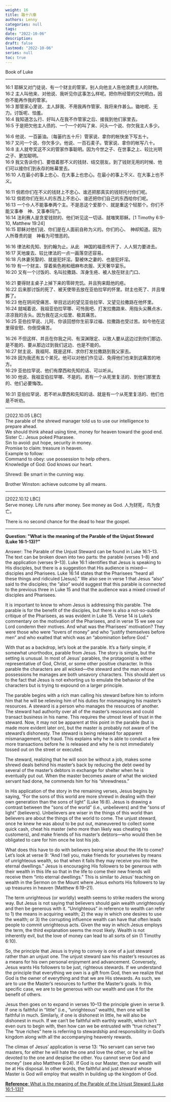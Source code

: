 ```yaml
---
weight: 16
title: 路十六章
authors: Lenny 
categories: null
tags: 
date: "2022-10-06"
description: 
draft: false
lastmod: "2022-10-06"
series: null
toc: true
---
```


Book of Luke
<!--more-->
---

16:1 耶稣又对门徒说、有一个财主的管家。别人向他主人告他浪费主人的财物。  
16:2 主人叫他来、对他说、我听见你这事怎么样呢。把你所经管的交代明白。因你不能再作我的管家。  
16:3 那管家心里说、主人辞我、不用我再作管家、我将来作甚么。锄地呢、无力。讨饭呢、怕羞。  
16:4 我知道怎么行、好叫人在我不作管家之后、接我到他们家里去。  
16:5 于是把欠他主人债的、一个一个的叫了来、问头一个说、你欠我主人多少。  

16:6 他说、一百篓油。〔每篓约五十斤〕管家说、拿你的帐快坐下写五十。  
16:7 又问一个说、你欠多少。他说、一百石麦子。管家说、拿你的帐写八十。  
16:8 主人就夸奖这不义的管家作事聪明。因为今世之子、在世事之上、较比光明之子、更加聪明。  
16:9 我又告诉你们、要借着那不义的钱财、结交朋友。到了钱财无用的时候、他们可以接你们到永存的帐幕里去。  
16:10 人在最小的事上忠心、在大事上也忠心。在最小的事上不义、在大事上也不义。  

16:11 倘若你们在不义的钱财上不忠心、谁还把那真实的钱财托付你们呢。  
16:12 倘若你们在别人的东西上不忠心、谁还把你们自己的东西给你们呢。  
16:13 一个仆人不能事奉两个主。不是恶这个爱那个、就是重这个轻那个。你们不能又事奉　神、又事奉玛门。  
16:14 法利赛人是贪爱钱财的、他们听见这一切话、就嗤笑耶稣。[1 Timothy 6:9-10, Matthew 19:24]  
16:15 耶稣对他们说、你们是在人面前自称为义的。你们的心、　神却知道。因为人所尊贵的是　神看为可憎恶的。  

16:16 律法和先知、到约翰为止。从此　神国的福音传开了、人人努力要进去。  
16:17 天地废去、较比律法的一点一画落空还容易。  
16:18 凡休妻另娶的、就是犯奸淫。娶被休之妻的、也是犯奸淫。  
16:19 有一个财主、穿着紫色袍和细麻布衣服、天天奢华宴乐。  
16:20 又有一个讨饭的、名叫拉撒路、浑身生疮、被人放在财主门口、

16:21 要得财主桌子上掉下来的零碎充饥。并且狗来餂他的疮。  
16:22 后来那讨饭的死了、被天使带去放在亚伯拉罕的怀里。财主也死了、并且埋葬了。  
16:23 他在阴间受痛苦、举目远远的望见亚伯拉罕、又望见拉撒路在他怀里。  
16:24 就喊着说、我祖亚伯拉罕哪、可怜我吧、打发拉撒路来、用指头尖蘸点水、凉凉我的舌头。因为我在这火焰里、极其痛苦。  
16:25 亚伯拉罕说、儿阿、你该回想你生前享过福、拉撒路也受过苦。如今他在这里得安慰、你倒受痛苦。  

16:26 不但这样、并且在你我之间、有深渊限定、以致人要从这边过到你们那边、是不能的、要从那边过到我们这边、也是不能的。  
16:27 财主说、我祖阿、既是这样、求你打发拉撒路到我父家去。  
16:28 因为我还有五个弟兄。他可以对他们作见证、免得他们也来到这痛苦的地方。  
16:29 亚伯拉罕说、他们有摩西和先知的话、可以听从。  
16:30 他说、我祖亚伯拉罕哪、不是的。若有一个从死里复活的、到他们那里去的、他们必要悔改。  

16:31 亚伯拉罕说、若不听从摩西和先知的话、就是有一个从死里复活的、他们也是不听劝。  

---
[2022.10.05 LBC]  
The parable of the shrewd manager told us to use our intelligence to prepare ahead.  
We should think ahead using time, money for heaven toward the good end.  
Sister C.: Jesus poked Pharasee.  
Sin to avoid: put hope, security in money.  
Promise to claim: treasure in heaven.  
Example to follow:   
Command to obey: use possession to help others.  
Knowledge of God: God knows our heart.  

Shrewd: Be smart in the cunning way.  

Brother Winston: achieve outcome by all means.  

---
[2022.10.12 LBC]  
Serve money.  Life runs after money.  See money as God. 人为财死，鸟为食亡。  

There is no second chance for the dead to hear the gospel.  

---
**Question: "What is the meaning of the Parable of the Unjust Steward (Luke 16:1-13)?"**  

Answer: The Parable of the Unjust Steward can be found in Luke 16:1–13. The text can be broken down into two parts: the parable (verses 1–8) and the application (verses 9–13). Luke 16:1 identifies that Jesus is speaking to His disciples, but there is a suggestion that His audience is mixed—disciples and Pharisees. Luke 16:14 states that the Pharisees “heard all these things and ridiculed [Jesus].” We also see in verse 1 that Jesus “also” said to the disciples; the “also” would suggest that this parable is connected to the previous three in Luke 15 and that the audience was a mixed crowd of disciples and Pharisees.

It is important to know to whom Jesus is addressing this parable. The parable is for the benefit of the disciples, but there is also a not-so-subtle critique of the Pharisees, as was evident in Luke 15. Verse 14 is Luke’s commentary on the motivation of the Pharisees, and in verse 15 we see our Lord condemn their motives. And what was the Pharisees’ motivation? They were those who were “lovers of money” and who “justify themselves before men” and who exalted that which was an “abomination before God.”

With that as a backdrop, let’s look at the parable. It’s a fairly simple, if somewhat unorthodox, parable from Jesus. The story is simple, but the setting is unusual. In most of Jesus’ parables, the protagonist is either representative of God, Christ, or some other positive character. In this parable the characters are all wicked—the steward and the man whose possessions he manages are both unsavory characters. This should alert us to the fact that Jesus is not exhorting us to emulate the behavior of the characters but is trying to expound on a larger principle.

The parable begins with a rich man calling his steward before him to inform him that he will be relieving him of his duties for mismanaging his master’s resources. A steward is a person who manages the resources of another. The steward had authority over all of the master’s resources and could transact business in his name. This requires the utmost level of trust in the steward. Now, it may not be apparent at this point in the parable (but is made more evident later on), but the master is probably not aware of the steward’s dishonesty. The steward is being released for apparent mismanagement, not fraud. This explains why he is able to conduct a few more transactions before he is released and why he is not immediately tossed out on the street or executed.

The steward, realizing that he will soon be without a job, makes some shrewd deals behind his master’s back by reducing the debt owed by several of the master’s debtors in exchange for shelter when he is eventually put out. When the master becomes aware of what the wicked servant had done, he commends him for his “shrewdness.”

In His application of the story in the remaining verses, Jesus begins by saying, “For the sons of this world are more shrewd in dealing with their own generation than the sons of light” (Luke 16:8). Jesus is drawing a contrast between the “sons of the world” (i.e., unbelievers) and the “sons of light” (believers). Unbelievers are wiser in the things of this world than believers are about the things of the world to come. The unjust steward, once he knew he was about to be put out, maneuvered to collect some quick cash, cheat his master (who more than likely was cheating his customers), and make friends of his master’s debtors—who would then be obligated to care for him once he lost his job.

What does this have to do with believers being wise about the life to come? Let’s look at verse 9: “And I tell you, make friends for yourselves by means of unrighteous wealth, so that when it fails they may receive you into the eternal dwellings.” Jesus is encouraging His followers to be generous with their wealth in this life so that in the life to come their new friends will receive them “into eternal dwellings.” This is similar to Jesus’ teaching on wealth in the Sermon on the Mount where Jesus exhorts His followers to lay up treasures in heaven (Matthew 6:19–21).

The term unrighteous (or worldly) wealth seems to strike readers the wrong way. But Jesus is not saying that believers should gain wealth unrighteously and then be generous with it. “Unrighteous” in reference to wealth can refer to 1) the means in acquiring wealth; 2) the way in which one desires to use the wealth; or 3) the corrupting influence wealth can have that often leads people to commit unrighteous acts. Given the way in which Jesus employs the term, the third explanation seems the most likely. Wealth is not inherently evil, but the love of money can lead to all sorts of sin (1 Timothy 6:10).

So, the principle that Jesus is trying to convey is one of a just steward rather than an unjust one. The unjust steward saw his master’s resources as a means for his own personal enjoyment and advancement. Conversely, Jesus wants His followers to be just, righteous stewards. If we understand the principle that everything we own is a gift from God, then we realize that God is the owner of everything and that we are His stewards. As such, we are to use the Master’s resources to further the Master’s goals. In this specific case, we are to be generous with our wealth and use it for the benefit of others.

Jesus then goes on to expand in verses 10–13 the principle given in verse 9. If one is faithful in “little” (i.e., “unrighteous” wealth), then one will be faithful in much. Similarly, if one is dishonest in little, he will also be dishonest in much. If we can’t be faithful with earthly wealth, which isn’t even ours to begin with, then how can we be entrusted with “true riches”? The “true riches” here is referring to stewardship and responsibility in God’s kingdom along with all the accompanying heavenly rewards.

The climax of Jesus’ application is verse 13: “No servant can serve two masters, for either he will hate the one and love the other, or he will be devoted to the one and despise the other. You cannot serve God and money” (see also Matthew 6:24). If God is our Master, then our wealth will be at His disposal. In other words, the faithful and just steward whose Master is God will employ that wealth in building up the kingdom of God.

[**Reference**: What is the meaning of the Parable of the Unjust Steward (Luke 16:1-13)?](https://www.gotquestions.org/parable-unjust-steward.html)

---
<script src="https://cdn.jsdelivr.net/gh/KenHung/Ezra@3.2/dist/ezra.js" 
        integrity="sha384-kVFpui/QIbzb/ptM/MkYo+MNKX24PUVJwldqzR7LKCwn2j7bi1zfiIt6PKy1F9Ku" 
        crossorigin="anonymous"></script>
<link href="https://cdn.jsdelivr.net/gh/KenHung/Ezra@3.2/dist/ezra-style.css" rel="stylesheet" type="text/css" />
<script>
  ezraLinkifier.setLang('zh-Hans');
  ezraLinkifier.linkify(document.body);
</script>

